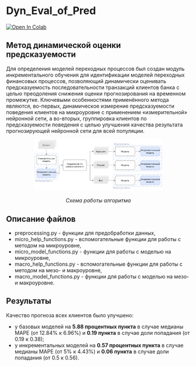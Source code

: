 # Dyn_Eval_of_Pred
[![Open In Colab](https://colab.research.google.com/assets/colab-badge.svg)](https://colab.research.google.com/github/Mpkosh/Dyn_Eval_of_Pred/blob/main/Method_and_Experiments.ipynb)

## Метод динамической оценки предсказуемости 
Для определения моделей переходных процессов был создан модуль инкрементального обучения для идентификации моделей переходных финансовых процессов, позволяющий динамически оценивать предсказуемость последовательности транзакций клиентов банка с целью преодоления снижения оценки прогнозирования на временном промежутке. Ключевыми особенностями применённого метода являются, во-первых, динамическое измерение предсказуемости поведения клиентов на микроуровне с применением «измерительной» нейронной сети, а во-вторых, группировка клиентов по предсказуемости поведения с целью улучшения качества результата прогнозирующей нейронной сети для всей популяции. 

<p align="center" width="100%">
 <img src="https://github.com/Mpkosh/Dyn_Eval_of_Pred/blob/main/imgs/Алгоритм.png" width="70%" > 
<p align="center"><i>Схема работы алгоритма</i></p>
</p>  

## Описание файлов
* preprocessing.py - функции для предобработки данных,
* micro_help_functions.py - вспомогательные функции для работы с методом на микроуровне,
* micro_model_functions.py - функции для работы с моделью на микроуровне,
* macro_help_functions.py - вспомогательные функции для работы с методом на мезо- и макроуровне,
* macro_model_functions.py - функции для работы с моделью на мезо- и макроуровне.

## Результаты
Качество прогноза всех клиентов было улучшено:
* у базовых моделей на **5.88 процентных пункта** в случае медианы MAPE (от 12.84% к 6.96%) и **0.19 пункта** в случае доли попадания (от 0.19 к 0.38); 
* у инкрементальных моделей на **0.57 процентных пункта** в случае медианы MAPE (от 5% к 4.43%) и **0.06 пункта** в случае доли попадания (от 0.5 к 0.56).
